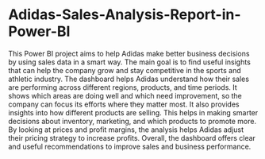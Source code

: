 # Adidas-Sales-Analysis-Report-in-Power-BI
This Power BI project aims to help Adidas make better business decisions by using sales data in a smart way.
The main goal is to find useful insights that can help the company grow and stay competitive in the sports and athletic industry.
The dashboard helps Adidas understand how their sales are performing across different regions, products, and time periods.
It shows which areas are doing well and which need improvement, so the company can focus its efforts where they matter most.
It also provides insights into how different products are selling. This helps in making smarter decisions about inventory, marketing, and which products to promote more.
By looking at prices and profit margins, the analysis helps Adidas adjust their pricing strategy to increase profits.
Overall, the dashboard offers clear and useful recommendations to improve sales and business performance.
